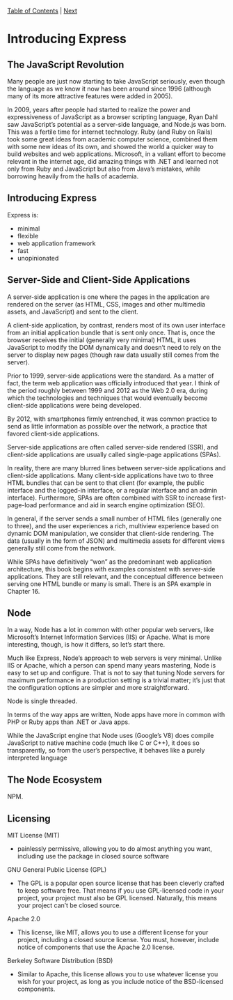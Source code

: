 
[Table of Contents](../)
|
[Next][next]

[next]: ../ch2

# Introducing Express

## The JavaScript Revolution

Many people are just now starting to take JavaScript seriously, even though the language as we know it now has been around since 1996 (although many of its more attractive features were added in 2005).

In 2009, years after people had started to realize the power and expressiveness of JavaScript as a browser scripting language, Ryan Dahl saw JavaScript’s potential as a server-side language, and Node.js was born. This was a fertile time for internet technology. Ruby (and Ruby on Rails) took some great ideas from academic computer science, combined them with some new ideas of its own, and showed the world a quicker way to build websites and web applications. Microsoft, in a valiant effort to become relevant in the internet age, did amazing things with .NET and learned not only from Ruby and JavaScript but also from Java’s mistakes, while borrowing heavily from the halls of academia.

## Introducing Express

Express is:
- minimal
- flexible
- web application framework
- fast
- unopinionated

## Server-Side and Client-Side Applications

A server-side application is one where the pages in the application are rendered on the server (as HTML, CSS, images and other multimedia assets, and JavaScript) and sent to the client. 

A client-side application, by contrast, renders most of its own user interface from an initial application bundle that is sent only once. That is, once the browser receives the initial (generally very minimal) HTML, it uses JavaScript to modify the DOM dynamically and doesn’t need to rely on the server to display new pages (though raw data usually still comes from the server).

Prior to 1999, server-side applications were the standard. As a matter of fact, the term web application was officially introduced that year. I think of the period roughly between 1999 and 2012 as the Web 2.0 era, during which the technologies and techniques that would eventually become client-side applications were being developed. 

By 2012, with smartphones firmly entrenched, it was common practice to send as little information as possible over the network, a practice that favored client-side applications.

Server-side applications are often called server-side rendered (SSR), and client-side applications are usually called single-page applications (SPAs).

In reality, there are many blurred lines between server-side applications and client-side applications. Many client-side applications have two to three HTML bundles that can be sent to that client (for example, the public interface and the logged-in interface, or a regular interface and an admin interface). Furthermore, SPAs are often combined with SSR to increase first-page-load performance and aid in search engine optimization (SEO).

In general, if the server sends a small number of HTML files (generally one to three), and the user experiences a rich, multiview experience based on dynamic DOM manipulation, we consider that client-side rendering. The data (usually in the form of JSON) and multimedia assets for different views generally still come from the network.

While SPAs have definitively “won” as the predominant web application architecture, this book begins with examples consistent with server-side applications. They are still relevant, and the conceptual difference between serving one HTML bundle or many is small. There is an SPA example in Chapter 16.

## Node

In a way, Node has a lot in common with other popular web servers, like Microsoft’s Internet Information Services (IIS) or Apache. What is more interesting, though, is how it differs, so let’s start there.

Much like Express, Node’s approach to web servers is very minimal. Unlike IIS or Apache, which a person can spend many years mastering, Node is easy to set up and configure. That is not to say that tuning Node servers for maximum performance in a production setting is a trivial matter; it’s just that the configuration options are simpler and more straightforward.

Node is single threaded.

In terms of the way apps are written, Node apps have more in common with PHP or Ruby apps than .NET or Java apps.

While the JavaScript engine that Node uses (Google’s V8) does compile JavaScript to native machine code (much like C or C++), it does so transparently, so from the user’s perspective, it behaves like a purely interpreted language

## The Node Ecosystem

NPM. 

## Licensing

MIT License (MIT)

* painlessly permissive, allowing you to do almost anything you want, including use the package in closed source software

GNU General Public License (GPL)

* The GPL is a popular open source license that has been cleverly crafted to keep software free. That means if you use GPL-licensed code in your project, your project must also be GPL licensed. Naturally, this means your project can’t be closed source.

Apache 2.0

* This license, like MIT, allows you to use a different license for your project, including a closed source license. You must, however, include notice of components that use the Apache 2.0 license.

Berkeley Software Distribution (BSD)

* Similar to Apache, this license allows you to use whatever license you wish for your project, as long as you include notice of the BSD-licensed components.